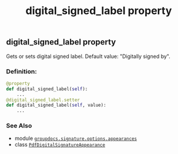 ﻿---
title: digital_signed_label property
second_title: GroupDocs.Signature for Python via .NET API References
description: 
type: docs
url: /python-net/groupdocs.signature.options.appearances/pdfdigitalsignatureappearance/digital_signed_label/
is_root: false
weight: 60
---

## digital_signed_label property


Gets or sets digital signed label. Default value: "Digitally signed by".
### Definition:
```python
@property
def digital_signed_label(self):
    ...
@digital_signed_label.setter
def digital_signed_label(self, value):
    ...
```

### See Also
* module [`groupdocs.signature.options.appearances`](../../)
* class [`PdfDigitalSignatureAppearance`](/signature/python-net/groupdocs.signature.options.appearances/pdfdigitalsignatureappearance)
